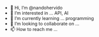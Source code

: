 - 👋 Hi, I’m @nandohervido
- 👀 I’m interested in ... API, AI
- 🌱 I’m currently learning ... programming
- 💞️ I’m looking to collaborate on ...
- 📫 How to reach me ...

<!---
nandohervido/nandohervido is a ✨ special ✨ repository because its `README.md` (this file) appears on your GitHub profile.
You can click the Preview link to take a look at your changes.
--->
